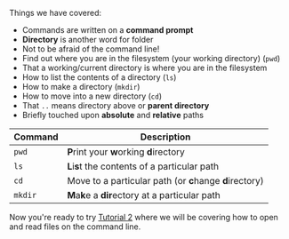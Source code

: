 Things we have covered:


* Commands are written on a **command prompt**
* **Directory** is another word for folder
* Not to be afraid of the command line!
* Find out where you are in the filesystem (your working directory) (`pwd`)
* That a working/current directory is where you are in the filesystem
* How to list the contents of a directory (`ls`)
* How to make a directory (`mkdir`)
* How to move into a new directory (`cd`)
* That `..` means directory above or **parent directory**
* Briefly touched upon **absolute** and **relative** paths


|Command|Description|
|-------|----------|
|`pwd`| **P**rint your **w**orking **d**irectory|
|`ls`| **L**i**s**t the contents of a particular path|
|`cd`| Move to a particular path (or **c**hange **d**irectory)|
|`mkdir`| **M**a**k**e a **dir**ectory at a particular path|


Now you're ready to try 
[Tutorial 2](https://www.katacoda.com/amblina/scenarios/tutorial2) where we 
will be covering how to open and read files on the command line.